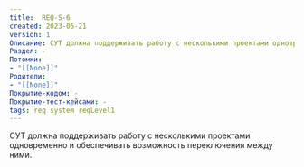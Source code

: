 ```yaml
---
title:  REQ-S-6
created: 2023-05-21
version: 1
Описание: СУТ должна поддерживать работу с несколькими проектами одновременно и обеспечивать возможность переключения между ними. 
Раздел: -
Потомки:
- "[[None]]"
Родители: 
- "[[None]]"
Покрытие-кодом: -
Покрытие-тест-кейсами: -
tags: req system reqLevel1
---
```


СУТ должна поддерживать работу с несколькими проектами одновременно и обеспечивать возможность переключения между ними. 